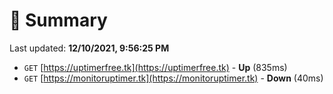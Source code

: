 # 📖 Summary
Last updated: **12/10/2021, 9:56:25 PM**

- `GET` [https://uptimerfree.tk](https://uptimerfree.tk) - **Up** (835ms)
- `GET` [https://monitoruptimer.tk](https://monitoruptimer.tk) - **Down** (40ms)
